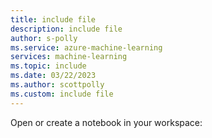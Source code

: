 ```yaml
---
title: include file
description: include file
author: s-polly
ms.service: azure-machine-learning
services: machine-learning
ms.topic: include
ms.date: 03/22/2023
ms.author: scottpolly
ms.custom: include file
---
```


Open or create a notebook in your workspace:
